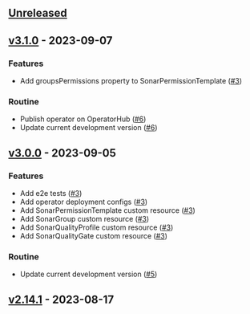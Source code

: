 <a name="unreleased"></a>
## [Unreleased]


<a name="v3.1.0"></a>
## [v3.1.0] - 2023-09-07
### Features

- Add groupsPermissions property to SonarPermissionTemplate ([#3](https://github.com/epam/edp-sonar-operator/issues/3))

### Routine

- Publish operator on OperatorHub ([#6](https://github.com/epam/edp-sonar-operator/issues/6))
- Update current development version ([#6](https://github.com/epam/edp-sonar-operator/issues/6))


<a name="v3.0.0"></a>
## [v3.0.0] - 2023-09-05
### Features

- Add e2e tests ([#3](https://github.com/epam/edp-sonar-operator/issues/3))
- Add operator deployment configs ([#3](https://github.com/epam/edp-sonar-operator/issues/3))
- Add SonarPermissionTemplate custom resource ([#3](https://github.com/epam/edp-sonar-operator/issues/3))
- Add SonarGroup custom resource ([#3](https://github.com/epam/edp-sonar-operator/issues/3))
- Add SonarQualityProfile custom resource ([#3](https://github.com/epam/edp-sonar-operator/issues/3))
- Add SonarQualityGate custom resource ([#3](https://github.com/epam/edp-sonar-operator/issues/3))

### Routine

- Update current development version ([#5](https://github.com/epam/edp-sonar-operator/issues/5))


<a name="v2.14.1"></a>
## [v2.14.1] - 2023-08-17

[Unreleased]: https://github.com/epam/edp-sonar-operator/compare/v3.1.0...HEAD
[v3.1.0]: https://github.com/epam/edp-sonar-operator/compare/v3.0.0...v3.1.0
[v3.0.0]: https://github.com/epam/edp-sonar-operator/compare/v2.14.1...v3.0.0
[v2.14.1]: https://github.com/epam/edp-sonar-operator/compare/v2.14.0...v2.14.1
